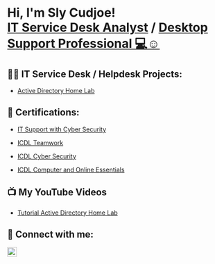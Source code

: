 <h1>Hi, I'm Sly Cudjoe! <br/><a href="https://github.com/joshmadakor1">IT Service Desk Analyst</a> / <a href="https://www.linkedin.com/in/joshmadakor/">Desktop Support Professional 💻☺</a>

<h2>👨‍💻 IT Service Desk / Helpdesk Projects:</h2>

  - [Active Directory Home Lab](https://github.com/joshmadakor1/Algorithms-Practice)
    

<h2> 📄 Certifications:</h2>

- [IT Support with Cyber Security](https://www.virtualbadge.io/certificate-validator?credential=529d48ee-69c0-4a53-bef9-f6e8a0c8b8b5)

- [ICDL Teamwork](https://profile.icdl.ie/bd90957b-b2bb-4cdf-8ab8-f5e03d90906b#gs.a4l8fq)

- [ICDL Cyber Security](https://profile.icdl.ie/e8eeefc1-4d97-4e12-9b97-183574f4dd16#gs.a4m4zj)

- [ICDL Computer and Online Essentials](https://profile.icdl.ie/f3d65dd8-05ef-48c8-b4ff-0d75a447bdc5#gs.a4mb6x)


  

    
<h2>📺 My YouTube Videos</h2>

- [Tutorial Active Directory Home Lab](https://www.youtube.com/watch?v=a83ASGn_V_s)
  

<h2> 🤳 Connect with me:</h2>

[<img align="left" alt="JoshMadakor | LinkedIn" width="22px" src="https://cdn.jsdelivr.net/npm/simple-icons@v3/icons/linkedin.svg" />][linkedin]

[linkedin]: https://www.linkedin.com/in/sylvester-yaw-cudjoe/

<!--
**joshmadakor1/joshmadakor1** is a ✨ _special_ ✨ repository because its `README.md` (this file) appears on your GitHub profile.

Here are some ideas to get you started:

- 🔭 I’m currently working on ...
- 🌱 I’m currently learning ...
- 👯 I’m looking to collaborate on ...
- 🤔 I’m looking for help with ...
- 💬 Ask me about ...
- 📫 How to reach me: ...
- 😄 Pronouns: ...
- ⚡ Fun fact: ...
-->
